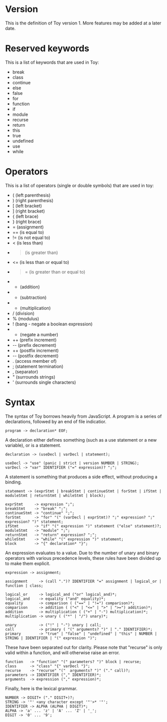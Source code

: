 # Version

This is the definition of Toy version 1. More features may be added at a later date.

# Reserved keywords

This is a list of keywords that are used in Toy:

* break
* class
* continue
* else
* false
* for
* function
* if
* module
* recurse
* return
* this
* true
* undefined
* use
* while

# Operators

This is a list of operators (single or double symbols) that are used in toy:

* ( (left parenthesis)
* ) (right parenthesis)
* [ (left bracket)
* ] (right bracket)
* { (left brace)
* } (right brace)
* = (assignment)
* == (is equal to)
* != (is not equal to)
* < (is less than)
* > (is greater than)
* <= (is less than or equal to)
* >= (is greater than or equal to)
* + (addition)
* - (subtraction)
* * (multiplication)
* / (division)
* % (modulus)
* ! (bang - negate a boolean expression)
* - (negate a number)
* ++ (prefix increment)
* -- (prefix decrement)
* ++ (postfix increment)
* -- (postfix decrement)
* . (access member of)
* ; (statement termination)
* , (separator)
* " (surrounds strings)
* ' (surrounds single characters)

# Syntax

The syntax of Toy borrows heavily from JavaScript. A program is a series of declarations, followed by an end of file indicatior.

```
program -> declaration* EOF;
```

A declaration either defines something (such as a use statement or a new variable), or is a statement.

```
declaration -> (useDecl | varDecl | statement);

useDecl -> "use" (panic | strict | version NUMBER | STRING);
varDecl -> "var" IDENTIFIER ("=" expression)? ";";
```

A statement is something that produces a side effect, without producing a binding.

```
statement -> (exprStmt | breakStmt | continueStmt | forStmt | ifStmt | moduleStmt | returnStmt | whileStmt | block);

exprStmt     -> expression ";";
breakStmt    -> "break" ";";
continueStmt -> "continue" ";";
forStmt      -> "for" "(" (varDecl | exprStmt)? ";" expression? ";" expression? ")" statement;
ifStmt       -> "if" "(" expression ")" statement ("else" statement)?;
moduleStmt   -> "module" ";";
returnStmt   -> "return" expression? ";";
whileStmt    -> "while" "(" expression ")" statement;
block        -> "{" declaration* "}";
```

An expression evaluates to a value. Due to the number of unary and binary operators with various precedence levels, these rules have been divided up to make them explicit.

```
expression -> assignment;

assignment     -> (call ".")? IDENTIFIER "=" assignment | logical_or | function | class;

logical_or     -> logical_and ("or" logical_and)*;
logical_and    -> equality ("and" equality)*;
equality       -> comparison ( ("==" | "!=") comparison)*;
comparison     -> addition ( ("<" | "<=" | ">" | ">=") addition)*;
addition       -> multiplication ( ("+" | "-") multiplication)*;
multiplication -> unary ( ("*" | "/") unary)*;

unary          -> ("!" | "-") unary | call;
call           -> primary ( "(" arguments? ")" | "." IDENTIFIER)*;
primary        -> "true" | "false" | "undefined" | "this" | NUMBER | STRING | IDENTIFIER | "(" expression ")";
```

These have been separated out for clarity. Please note that "recurse" is only valid within a function, and will otherwise raise an error.

```
function   -> "function" "(" parameters? ")" block | recurse;
class      -> "class" "{" varDecl "}";
recurse    -> "recurse" "("  arguments? ")" ("." call)?;
parameters -> IDENTIFIER ("," IDENTIFIER)*;
arguments  -> expression ("," expression)*;
```

Finally, here is the lexical grammar.

```
NUMBER -> DIGIT+ ("." DIGIT+)?;
STRING -> '"' <any character except '"'>* '"';
IDENTIFIER -> ALPHA (ALPHA | DIGIT)*;
ALPHA -> 'a' ... 'z' | 'A' ... 'Z' | '_';
DIGIT -> '0' ... '9';
```


